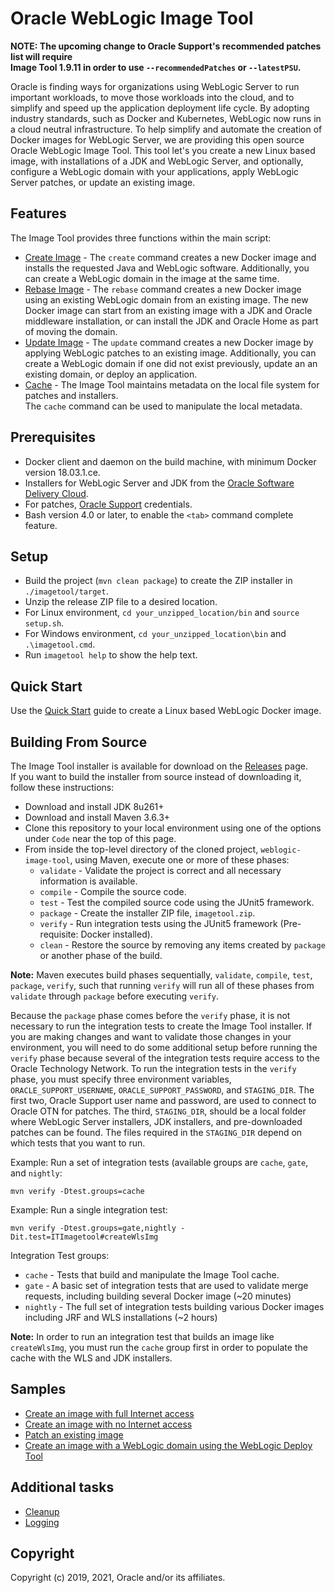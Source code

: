 # Oracle WebLogic Image Tool

**NOTE: The upcoming change to Oracle Support's recommended patches list will require  
Image Tool 1.9.11 in order to use `--recommendedPatches` or `--latestPSU`.**

Oracle is finding ways for organizations using WebLogic Server to run important workloads, to move those workloads into
the cloud, and to simplify and speed up the application deployment life cycle. By adopting industry standards, such as Docker
and Kubernetes, WebLogic now runs in a cloud neutral infrastructure.  To help simplify and automate the creation of
Docker images for WebLogic Server, we are providing this open source
Oracle WebLogic Image Tool.  This tool let's you create a new Linux based image, with installations of a JDK and WebLogic Server,
and optionally, configure a WebLogic domain with your applications, apply WebLogic Server patches, or update an existing
image.

## Features

The Image Tool provides three functions within the main script:
  - [Create Image](site/create-image.md) - The `create` command creates a new Docker image and installs the requested
  Java and WebLogic software.  Additionally, you can create a WebLogic domain in the image at the same time.
  - [Rebase Image](site/rebase-image.md) - The `rebase` command creates a new Docker image using an existing WebLogic 
  domain from an existing image. The new Docker image can start from an existing image with a JDK and Oracle 
  middleware installation, or can install the JDK and Oracle Home as part of moving the domain.
  - [Update Image](site/update-image.md) - The `update` command creates a new Docker image by applying WebLogic patches
  to an existing image.  Additionally, you can create a WebLogic domain if one did not exist previously, update an
  an existing domain, or deploy an application.
  - [Cache](site/cache.md) - The Image Tool maintains metadata on the local file system for patches and installers.  
  The `cache` command can be used to manipulate the local metadata.

## Prerequisites

- Docker client and daemon on the build machine, with minimum Docker version 18.03.1.ce.
- Installers for WebLogic Server and JDK from the [Oracle Software Delivery Cloud](https://edelivery.oracle.com).
- For patches, [Oracle Support](https://www.oracle.com/technical-resources/) credentials.
- Bash version 4.0 or later, to enable the `<tab>` command complete feature.

## Setup

- Build the project (`mvn clean package`) to create the ZIP installer in `./imagetool/target`.
- Unzip the release ZIP file to a desired location.
- For Linux environment, `cd your_unzipped_location/bin` and `source setup.sh`.
- For Windows environment, `cd your_unzipped_location\bin` and `.\imagetool.cmd`.
- Run `imagetool help` to show the help text.

## Quick Start

Use the [Quick Start](site/quickstart.md) guide to create a Linux based WebLogic Docker image.

## Building From Source

The Image Tool installer is available for download on the [Releases](https://github.com/oracle/weblogic-image-tool/releases) page.  
If you want to build the installer from source instead of downloading it, follow these instructions:
- Download and install JDK 8u261+
- Download and install Maven 3.6.3+
- Clone this repository to your local environment using one of the options under `Code` near the top of this page.
- From inside the top-level directory of the cloned project, `weblogic-image-tool`, using Maven, execute one or 
more of these phases:
    - `validate` - Validate the project is correct and all necessary information is available.
    - `compile`  - Compile the source code.
    - `test`     - Test the compiled source code using the JUnit5 framework.
    - `package`  - Create the installer ZIP file, `imagetool.zip`.
    - `verify`   - Run integration tests using the JUnit5 framework (Pre-requisite: Docker installed).
    - `clean`    - Restore the source by removing any items created by `package` or another phase of the build.
    
**Note:** Maven executes build phases sequentially, `validate`, `compile`, `test`, `package`, `verify`, such that 
running `verify` will run all of these phases from `validate` through `package` before executing `verify`.

Because the `package` phase comes before the `verify` phase, it is not necessary to run the integration tests to create 
the Image Tool installer.  If you are making changes and want to validate those changes in your environment, you will 
need to do some additional setup before running the `verify` phase because several of the integration tests require 
access to the Oracle Technology Network.  To run the integration tests in the 
`verify` phase, you must specify three environment variables, `ORACLE_SUPPORT_USERNAME`, `ORACLE_SUPPORT_PASSWORD`, 
and `STAGING_DIR`.  The first two, Oracle Support user name and password, are used to connect to Oracle OTN for patches.
The third, `STAGING_DIR`, should be a local folder where WebLogic Server installers, JDK installers, and pre-downloaded 
patches can be found.  The files required in the `STAGING_DIR` depend on which tests that you want to run.  

Example: Run a set of integration tests (available groups are `cache`, `gate`, and `nightly`:
```shell script
mvn verify -Dtest.groups=cache
```

Example: Run a single integration test:
```shell script
mvn verify -Dtest.groups=gate,nightly -Dit.test=ITImagetool#createWlsImg
```

Integration Test groups:
- `cache` - Tests that build and manipulate the Image Tool cache.
- `gate`  - A basic set of integration tests that are used to validate merge requests, including building several 
Docker image (~20 minutes)
- `nightly` - The full set of integration tests building various Docker images including JRF and WLS 
installations (~2 hours)

**Note:** In order to run an integration test that builds an image like `createWlsImg`, you must run the `cache` 
group first in order to populate the cache with the WLS and JDK installers.

## Samples

* [Create an image with full Internet access](site/create-image-with-internet.md)
* [Create an image with no Internet access](site/create-image-no-internet.md)
* [Patch an existing image](site/patching-image.md)
* [Create an image with a WebLogic domain using the WebLogic Deploy Tool](site/create-image-wdt.md)

## Additional tasks

* [Cleanup](site/cleanup.md)
* [Logging](site/logging.md)


## Copyright
Copyright (c) 2019, 2021, Oracle and/or its affiliates.
